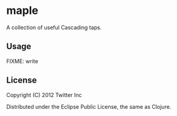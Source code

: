 # maple

A collection of useful Cascading taps.

## Usage

FIXME: write

## License

Copyright (C) 2012 Twitter Inc

Distributed under the Eclipse Public License, the same as Clojure.
